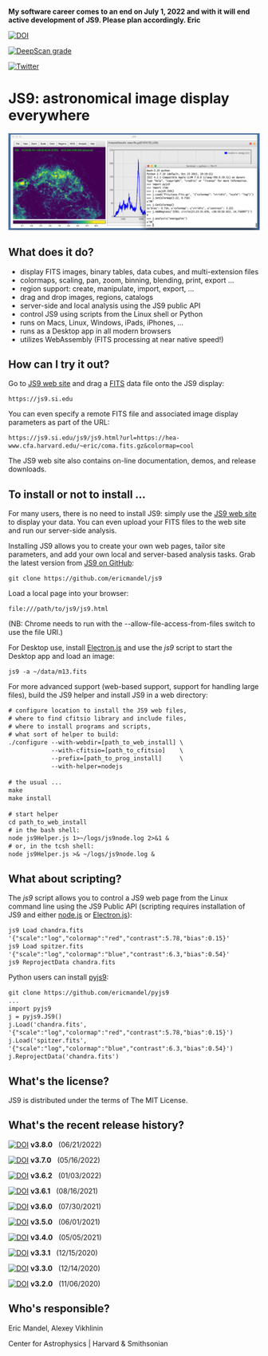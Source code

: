 **My software career comes to an end on July 1, 2022 and with it will end active development of JS9. Please plan accordingly. Eric**

[![DOI](https://zenodo.org/badge/DOI/10.5281/zenodo.6675771.svg)](https://doi.org/10.5281/zenodo.6675771)

[![DeepScan grade](https://deepscan.io/api/teams/12940/projects/15985/branches/329797/badge/grade.svg)](https://deepscan.io/dashboard#view=project&tid=12940&pid=15985&bid=329797)

[![Twitter](https://img.shields.io/twitter/url/https/twitter.com/espadrine.svg?style=social&label=Follow%20%40astrosoftware)](https://twitter.com/astrosoftware)

JS9: astronomical image display everywhere
==========================================

![JS9](images/js9Readme.png)

What does it do?
----------------

  - display FITS images, binary tables, data cubes, and multi-extension files
  - colormaps, scaling, pan, zoom, binning, blending, print, export ...
  - region support: create, manipulate, import, export, ...
  - drag and drop images, regions, catalogs
  - server-side and local analysis using the JS9 public API
  - control JS9 using scripts from the Linux shell or Python
  - runs on Macs, Linux, Windows, iPads, iPhones, ...
  - runs as a Desktop app in all modern browsers
  - utilizes WebAssembly (FITS processing at near native speed!)

How can I try it out?
---------------------

Go to [JS9 web site](https://js9.si.edu) and drag a
[FITS](https://fits.gsfc.nasa.gov/) data file onto the JS9 display:

    https://js9.si.edu

You can even specify a remote FITS file and associated image display parameters
as part of the URL:

    https://js9.si.edu/js9/js9.html?url=https://hea-www.cfa.harvard.edu/~eric/coma.fits.gz&colormap=cool

The JS9 web site also contains on-line documentation, demos, and
release downloads.


To install or not to install ...
--------------------------------

For many users, there is no need to install JS9: simply use the [JS9 web
site](https://js9.si.edu) to display your data. You can even upload your
FITS files to the web site and run our server-side analysis.

Installing JS9 allows you to create your own web pages, tailor site
parameters, and add your own local and server-based analysis tasks. Grab the
latest version from [JS9 on GitHub](https://github.com/ericmandel/js9):

    git clone https://github.com/ericmandel/js9

Load a local page into your browser:

    file:///path/to/js9/js9.html

(NB: Chrome needs to run with the --allow-file-access-from-files switch to use
the file URI.)

For Desktop use, install [Electron.js](https://www.electronjs.org/)
and use the *js9* script to start the Desktop app and load an image:

    js9 -a ~/data/m13.fits

For more advanced support (web-based support, support for handling large files),
build the JS9 helper and install JS9 in a web directory:

    # configure location to install the JS9 web files,
    # where to find cfitsio library and include files,
    # where to install programs and scripts,
    # what sort of helper to build:
    ./configure --with-webdir=[path_to_web_install] \
                --with-cfitsio=[path_to_cfitsio]    \
                --prefix=[path_to_prog_install]     \
                --with-helper=nodejs

    # the usual ...
    make
    make install

    # start helper
    cd path_to_web_install
    # in the bash shell:
    node js9Helper.js 1>~/logs/js9node.log 2>&1 &
    # or, in the tcsh shell:
    node js9Helper.js >& ~/logs/js9node.log &

What about scripting?
---------------------

The *js9* script allows you to control a JS9 web page from the Linux
command line using the JS9 Public API (scripting requires installation of
JS9 and either [node.js](https://nodejs.org/) or
[Electron.js](https://www.electronjs.org/)):

    js9 Load chandra.fits '{"scale":"log","colormap":"red","contrast":5.78,"bias":0.15}'
    js9 Load spitzer.fits '{"scale":"log","colormap":"blue","contrast":6.3,"bias":0.54}'
    js9 ReprojectData chandra.fits

Python users can install [pyjs9](https://github.com/ericmandel/pyjs9):

    git clone https://github.com/ericmandel/pyjs9
    ...
    import pyjs9
    j = pyjs9.JS9()
    j.Load('chandra.fits', '{"scale":"log","colormap":"red","contrast":5.78,"bias":0.15}')
    j.Load('spitzer.fits', '{"scale":"log","colormap":"blue","contrast":6.3,"bias":0.54}')
    j.ReprojectData('chandra.fits')

What's the license?
-------------------

JS9 is distributed under the terms of The MIT License.

What's the recent release history?
----------------------------------
[![DOI](https://zenodo.org/badge/DOI/10.5281/zenodo.6675771.svg)](https://doi.org/10.5281/zenodo.6675771)  __v3.8.0__ &nbsp; (06/21/2022)

[![DOI](https://zenodo.org/badge/DOI/10.5281/zenodo.6554571.svg)](https://doi.org/10.5281/zenodo.6554571)  __v3.7.0__ &nbsp; (05/16/2022)

[![DOI](https://zenodo.org/badge/DOI/10.5281/zenodo.5815246.svg)](https://doi.org/10.5281/zenodo.5815246)  __v3.6.2__ &nbsp; (01/03/2022)

[![DOI](https://zenodo.org/badge/DOI/10.5281/zenodo.5205774.svg)](https://doi.org/10.5281/zenodo.5205774)  __v3.6.1__ &nbsp; (08/16/2021)

[![DOI](https://zenodo.org/badge/DOI/10.5281/zenodo.5148424.svg)](https://doi.org/10.5281/zenodo.5148424)  __v3.6.0__ &nbsp; (07/30/2021)

[![DOI](https://zenodo.org/badge/DOI/10.5281/zenodo.4891274.svg)](https://doi.org/10.5281/zenodo.4891274)  __v3.5.0__ &nbsp; (06/01/2021)

[![DOI](https://zenodo.org/badge/DOI/10.5281/zenodo.4739157.svg)](https://doi.org/10.5281/zenodo.4739157)  __v3.4.0__ &nbsp; (05/05/2021)

[![DOI](https://zenodo.org/badge/DOI/10.5281/zenodo.4322843.svg)](https://doi.org/10.5281/zenodo.4322843) __v3.3.1__ &nbsp; (12/15/2020)

[![DOI](https://zenodo.org/badge/DOI/10.5281/zenodo.4320789.svg)](https://doi.org/10.5281/zenodo.4320789) __v3.3.0__ &nbsp; (12/14/2020)

[![DOI](https://zenodo.org/badge/DOI/10.5281/zenodo.4252893.svg)](https://doi.org/10.5281/zenodo.4252893) __v3.2.0__ &nbsp; (11/06/2020)

Who's responsible?
------------------

Eric Mandel, Alexey Vikhlinin

Center for Astrophysics | Harvard & Smithsonian
